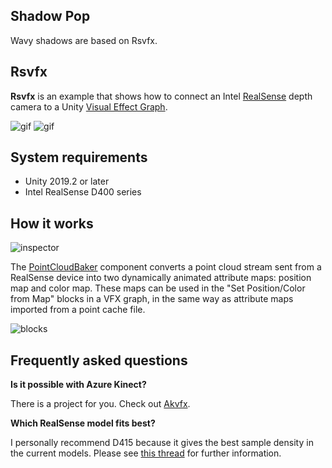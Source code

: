 Shadow Pop
-----
Wavy shadows are based on Rsvfx.

Rsvfx
---
**Rsvfx** is an example that shows how to connect an Intel [RealSense] depth
camera to a Unity [Visual Effect Graph].

![gif](https://i.imgur.com/K0C80Lf.gif)
![gif](https://i.imgur.com/jBxII0t.gif)

[RealSense]: https://realsense.intel.com/
[Visual Effect Graph]: https://unity.com/visual-effect-graph

System requirements
-------------------

- Unity 2019.2 or later
- Intel RealSense D400 series

How it works
------------

![inspector](https://i.imgur.com/JWEUhXh.png)

The [PointCloudBaker] component converts a point cloud stream sent from a
RealSense device into two dynamically animated attribute maps: position map and
color map. These maps can be used in the "Set Position/Color from Map" blocks
in a VFX graph, in the same way as attribute maps imported from a point cache
file.

![blocks](https://i.imgur.com/mEY3I2d.png)

[PointCloudBaker]: /Assets/Rsvfx/PointCloudBaker.cs

Frequently asked questions
--------------------------

**Is it possible with Azure Kinect?**

There is a project for you. Check out [Akvfx].

[Akvfx]: https://github.com/keijiro/Akvfx

**Which RealSense model fits best?**

I personally recommend D415 because it gives the best sample density in the
current models. Please see [this thread][D415 thread] for further information.

[Depthkit]: https://www.depthkit.tv/
[Depthkit VFX Graph]: https://twitter.com/Depthkit/status/1099411381751816193
[D415 thread]: https://twitter.com/_kzr/status/1096282551352619008
